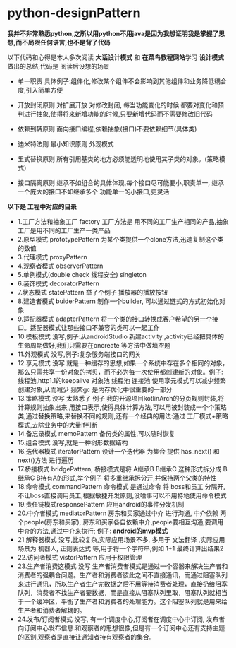 # python-designPattern


**我并不非常熟悉python,之所以用python不用java是因为我想证明我是掌握了思想,而不局限任何语言,也不是背了代码**

以下代码和心得是本人多次阅读 **大话设计模式** 和 **在菜鸟教程网站**学习  **设计模式** 做出的总结,代码是 阅读后设想的场景



* 单一职责 	具体例子:组件化,修改某个组件不会影响到其他组件和业务降低耦合度,引入简单方便

* 开放封闭原则	对扩展开放 对修改封闭, 每当功能变化的时候 都要对变化和预判进行抽象,使得将来新增功能的时候,只要新增代码而不需要修改旧代码

* 依赖到转原则	面向接口编程,依赖抽象(接口)不要依赖细节(具体类)

* 迪米特法则     最小知识原则 外观模式

* 里式替换原则   所有引用基类的地方必须能透明地使用其子类的对象。(策略模式)

* 接口隔离原则   继承不如组合的具体体现,每个接口尽可能要小,职责单一, 继承一个庞大的接口不如继承多个 功能单一的小接口,更灵活 

**以下是 工程中对应的目录**

* 1.工厂方法和抽象工厂    factory 工厂方法是 用不同的工厂生产相同的产品,抽象工厂是用不同的工厂生产一类产品
* 2.原型模式  prototypePattern 为某个类提供一个clone方法,迅速复制这个类的数值
* 3.代理模式 proxyPattern 
* 4.观察者模式  observerPattern 
* 5.单例模式(double check 线程安全) singleton
* 6.装饰模式	decoratorPattern
* 7.状态模式	statePattern 举了个例子 播放器的播放按钮
* 8.建造者模式  buiderPattern 制作一个builder, 可以通过链式的方式初始化对象
* 9.适配器模式  adapterPattern 将一个类的接口转换成客户希望的另一个接口。适配器模式让那些接口不兼容的类可以一起工作
* 10.模板模式  没写,例子:从androidStudio 新建activity ,activity已经把具体的生命周期做好,我们只需要在oncreate 等方法中做填空题
* 11.外观模式 没写,例子:复杂服务端接口的网关
* 12.享元模式 没写 就是一种缓存的思想,如果一个系统中存在多个相同的对象，那么只需共享一份对象的拷贝，而不必为每一次使用都创建新的对象。例子: 线程池,http1.1的keepalive 对象池 线程池 连接池   使用享元模式可以减少频繁创建对象,从而减少 频繁gc 是内存优化中很重要的一部分
* 13.策略模式 没写 太熟悉了 例子 我的开源项目kotlinArch的分页规则封装,将计算规则抽象出来,用接口表示,使得具体计算方法,可以用被封装成一个个策略类,通过替换策略,来替换不同的规则,还有一个经典的用法:通过 工厂模式+策略模式,去除业务中的大量if判断
* 14.备忘录模式   memoPattern  备份类的属性,可以随时恢复
* 15.组合模式 没写,就是一种树形数据结构
* 16.迭代器模式  iteratorPattern         设计一个迭代器 为集合 提供 has_next() 和 next()方法 进行遍历  
* 17.桥接模式 bridgePattern, 桥接模式是将 A继承B B继承C 这种形式拆分成 B继承C  B持有A的形式,举个例子 将多重继承拆分开,并保持两个父类的特性
* 18.命令模式 commandPattern 命令模式 是通过命令 将 boss和员工 分隔开,不让boss直接调用员工,根据敏捷开发原则,没啥事可以不用特地使用命令模式
* 19.责任链模式responsePattern 应用android的事件分发机制
* 20.中介者模式 mediatorPattern 房东和买家通过中介 进行沟通, 中介依赖 两个people(房东和买家), 房东和买家各自依赖中介,people要相互沟通,要调用中介的方法,通过中介来执行; 例子: **android的mvp模式**  
* 21.解释器模式 没写,比较复杂,实际应用场景不多, 多用于 文法翻译 ,实际应用场景为 机器人, 正则表达式 等,用于将一个字符串,例如 1+1 最终计算出结果2
* 22.访问者模式 vistorPattern 应用于权限管理
* 23.生产者消费这模式 没写 生产者消费者模式是通过一个容器来解决生产者和消费者的强耦合问题。生产者和消费者彼此之间不直接通讯，而通过阻塞队列来进行通讯，所以生产者生产完数据之后不用等待消费者处理，直接扔给阻塞队列，消费者不找生产者要数据，而是直接从阻塞队列里取，阻塞队列就相当于一个缓冲区，平衡了生产者和消费者的处理能力。这个阻塞队列就是用来给生产者和消费者解耦的。
* 24.发布/订阅者模式 没写, 有一个调度中心,订阅者在调度中心中订阅, 发布者向订阅中心发布信息.和观察者的思想很像,但是有一个订阅中心还有支持主题的区别,观察者是直接让通知者持有观察者的集合.





